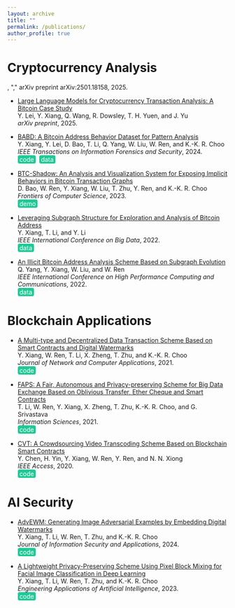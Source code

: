 ```yaml
---
layout: archive
title: ""
permalink: /publications/
author_profile: true
---
```


<!-- {% if author.googlescholar %}
  You can also find my articles on <u><a href="{{author.googlescholar}}">my Google Scholar profile</a>.</u>
{% endif %}

{% include base_path %}

{% for post in site.publications reversed %}
  {% include archive-single.html %}
{% endfor %} -->

# Cryptocurrency Analysis

, "," arXiv preprint arXiv:2501.18158, 2025.


* [Large Language Models for Cryptocurrency Transaction Analysis: A Bitcoin Case Study](https://arxiv.org/abs/2501.18158)<br />
Y. Lei, Y. Xiang, Q. Wang, R. Dowsley, T. H. Yuen, and J. Yu<br />
*arXiv preprint*, 2025.<br />

* [BABD: A Bitcoin Address Behavior Dataset for Pattern Analysis](https://doi.org/10.1109/TIFS.2023.3347894)<br />
Y. Xiang, Y. Lei, D. Bao, T. Li, Q. Yang, W. Liu, W. Ren, and K.-K. R. Choo<br />
*IEEE Transactions on Information Forensics and Security*, 2024.<br />
<a href="https://github.com/Y-Xiang-hub/Bitcoin-Address-Behavior-Analysis" style="background-color: #20c997; color: white; padding: 1px 4px; text-decoration: none; border-radius: 4px; display: inline-block; margin-right: 4px;" onmouseover="this.style.backgroundColor='#1a6f5c'" onmouseout="this.style.backgroundColor='#20c997'">code</a>
<a href="https://www.kaggle.com/datasets/lemonx/babd13" style="background-color: #20c997; color: white; padding: 1px 4px; text-decoration: none; border-radius: 4px; display: inline-block;" onmouseover="this.style.backgroundColor='#1a6f5c'" onmouseout="this.style.backgroundColor='#20c997'">data</a>

* [BTC-Shadow: An Analysis and Visualization System for Exposing Implicit Behaviors in Bitcoin Transaction Graphs](https://doi.org/10.1007/s11704-023-2531-0)<br />
D. Bao, W. Ren, Y. Xiang, W. Liu, T. Zhu, Y. Ren, and K.-K. R. Choo<br />
*Frontiers of Computer Science*, 2023.<br />
<a href="https://github.com/whbyaoi/BTCShadow" style="background-color: #20c997; color: white; padding: 1px 4px; text-decoration: none; border-radius: 4px; display: inline-block; margin-right: 4px;" onmouseover="this.style.backgroundColor='#1a6f5c'" onmouseout="this.style.backgroundColor='#20c997'">demo</a>

* [Leveraging Subgraph Structure for Exploration and Analysis of Bitcoin Address](https://doi.org/10.1109/BigData55660.2022.10020980)<br />
Y. Xiang, T. Li, and Y. Li<br />
*IEEE International Conference on Big Data*, 2022.<br />
<a href="https://www.kaggle.com/datasets/lemonx/basd8" style="background-color: #20c997; color: white; padding: 1px 4px; text-decoration: none; border-radius: 4px; display: inline-block; margin-right: 4px;" onmouseover="this.style.backgroundColor='#1a6f5c'" onmouseout="this.style.backgroundColor='#20c997'">data</a>

* [An Illicit Bitcoin Address Analysis Scheme Based on Subgraph Evolution](https://doi.org/10.1109/HPCC-DSS-SmartCity-DependSys57074.2022.00116)<br />
Q. Yang, Y. Xiang, W. Liu, and W. Ren<br />
*IEEE International Conference on High Performance Computing and Communications*, 2022.<br />
<a href="https://www.kaggle.com/datasets/lemonx/bitcoin-subgraph-evolution-data" style="background-color: #20c997; color: white; padding: 1px 4px; text-decoration: none; border-radius: 4px; display: inline-block; margin-right: 4px;" onmouseover="this.style.backgroundColor='#1a6f5c'" onmouseout="this.style.backgroundColor='#20c997'">data</a>

# Blockchain Applications

* [A Multi-type and Decentralized Data Transaction Scheme Based on Smart Contracts and Digital Watermarks](https://doi.org/10.1016/j.jnca.2020.102953)<br />
Y. Xiang, W. Ren, T. Li, X. Zheng, T. Zhu, and K.-K. R. Choo<br />
*Journal of Network and Computer Applications*, 2021.<br />
<a href="https://github.com/Y-Xiang-hub/A-Copyright-Protection-Method-in-Big-Data-Trade" style="background-color: #20c997; color: white; padding: 1px 4px; text-decoration: none; border-radius: 4px; display: inline-block; margin-right: 4px;" onmouseover="this.style.backgroundColor='#1a6f5c'" onmouseout="this.style.backgroundColor='#20c997'">code</a>

* [FAPS: A Fair, Autonomous and Privacy-preserving Scheme for Big Data Exchange Based on Oblivious Transfer, Ether Cheque and Smart Contracts](https://doi.org/10.1016/j.ins.2020.08.116)<br />
T. Li, W. Ren, Y. Xiang, X. Zheng, T. Zhu, K.-K. R. Choo, and G. Srivastava<br />
*Information Sciences*, 2021.<br />
<a href="https://github.com/Y-Xiang-hub/FAPS-Prototype" style="background-color: #20c997; color: white; padding: 1px 4px; text-decoration: none; border-radius: 4px; display: inline-block; margin-right: 4px;" onmouseover="this.style.backgroundColor='#1a6f5c'" onmouseout="this.style.backgroundColor='#20c997'">code</a>

* [CVT: A Crowdsourcing Video Transcoding Scheme Based on Blockchain Smart Contracts](https://doi.org/10.1109/ACCESS.2020.3043042)<br />
Y. Chen, H. Yin, Y. Xiang, W. Ren, Y. Ren, and N. N. Xiong<br />
*IEEE Access*, 2020.<br />
<a href="https://github.com/Y-Xiang-hub/Crowdsourcing-With-Smart-Contract" style="background-color: #20c997; color: white; padding: 1px 4px; text-decoration: none; border-radius: 4px; display: inline-block; margin-right: 4px;" onmouseover="this.style.backgroundColor='#1a6f5c'" onmouseout="this.style.backgroundColor='#20c997'">code</a>


# AI Security 

* [AdvEWM: Generating Image Adversarial Examples by Embedding Digital Watermarks](https://doi.org/10.1016/j.jisa.2023.103662)<br />
Y. Xiang, T. Li, W. Ren, T. Zhu, and K.-K. R. Choo<br />
*Journal of Information Security and Applications*, 2024.<br />
<a href="https://github.com/Y-Xiang-hub/AdvEWM" style="background-color: #20c997; color: white; padding: 1px 4px; text-decoration: none; border-radius: 4px; display: inline-block; margin-right: 4px;" onmouseover="this.style.backgroundColor='#1a6f5c'" onmouseout="this.style.backgroundColor='#20c997'">code</a>

* [A Lightweight Privacy-Preserving Scheme Using Pixel Block Mixing for Facial Image Classification in Deep Learning](https://doi.org/10.1016/j.engappai.2023.107180)<br />
Y. Xiang, T. Li, W. Ren, T. Zhu, and K.-K. R. Choo<br />
*Engineering Applications of Artificial Intelligence*, 2023.<br />
<a href="https://github.com/oopshell/Pixel-Blocks-Mixing-For-Image-Privacy-Preservation" style="background-color: #20c997; color: white; padding: 1px 4px; text-decoration: none; border-radius: 4px; display: inline-block; margin-right: 4px;" onmouseover="this.style.backgroundColor='#1a6f5c'" onmouseout="this.style.backgroundColor='#20c997'">code</a>



<!--# Preprint-->

